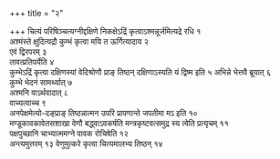 +++
title = "२"

+++
चित्यं परिषिञ्चत्यग्नीद्दक्षिणे निकक्षेऽद्रिं कृत्वाऽश्मन्नूर्जमित्यद्रे
रधि १  
अश्मंस्ते क्षुदित्यद्रौ कुम्भं कृत्वा मयि त ऊर्गित्यादाय २  
एवं
द्विरपरम् ३  
तावत्प्रतिपर्येति ४  
कुम्भेऽद्रिं कृत्वा दक्षिणस्यां
वेदिश्रोणौ प्राङ् तिष्ठन् दक्षिणाऽस्यति यं द्विष्म इति ५
अभिन्ने भेत्तवै ब्रूयात् ६  
कुम्भे भेदनं सामर्थ्यात् ७  
अश्मनि
वाऽर्थवादात् ८  
वाच्यत्वाच्च ९  
अनपेक्षमेत्यो-दङ्प्राङ् तिष्ठन्नात्मन उपरि
प्रापणान्ते जपतीमा मऽ इति १०  
मण्डूकावकावेतसशाखा वेणौ बद्ध्वाऽवकर्षति
मन्त्रकृष्टवत्समुद्र स्य त्वेति प्रत्यृचम् ११  
पक्षपुच्छानि
चाभ्यात्ममग्ने पावक रोचिषेति १२  
अन्त्यमुत्तरम् १३
वेणुमुत्करे कृत्वा चित्यमालभ्य तिष्ठन् १४  
